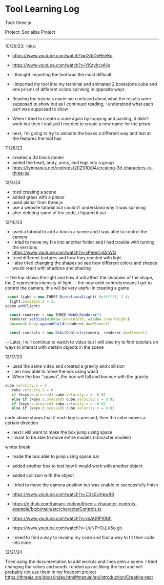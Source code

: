 # Tool Learning Log

Tool: three.js

Project: Socialize Project

---

10/29/23:
links:
* https://www.youtube.com/watch?v=t3lbOyH5eKo
* https://www.youtube.com/watch?v=YKzyhcyAijo

* I thought importing the tool was the most difficult
* I imported my tool into my terminal and animated 2 boxes(one cube and one prism) of different colors spinning in opposite ways
* Reading the tutorials made me confused about what the results were supposed to show but as I continued reading, I understood what each part was supposed to show
* When I tried to create a cube again by copying and pasting, it didn't work but then I realized I needed to create a new name for the prism
* next, I'm going to try to animate the boxes a different way and test all the features the tool has

11/26/23
* created a 3d block model
* added the head, body, arms, and legs into a group
* https://tympanus.net/codrops/2021/10/04/creating-3d-characters-in-three-js/

12/3/23

* tried creating a scene
* added grass with a planar
* used planar from three.js
* use a website tutorial but couldn't understand why it was spinning
* after deleting some of the code, i figured it out

12/10/23

* used a tutorial to add a box in a scene and I was able to control the camera
* I tried to move my file into another folder and I had trouble with turning the versions
* https://www.youtube.com/watch?v=sPereCgQnWQ
* tried different textures and how they reacted with light
* I also tried changing the shapes so see how different colors and shapes would react with shadows and shading

-- the top shows the light and how it will affect the shadows of the shape, the 2 represents intensity of light
-- the new orbit controls means I get to control the camera, this will be very useful in creating a game
```js
 const light = new THREE.DirectionalLight( 0xffffff, 2 );
  light.position.z = 3;
scene.add(light)

  const renderer = new THREE.WebGLRenderer()
  renderer.setSize(window.innerWidth, window.innerHeight)
  document.body.appendChild(renderer.domElement)

  const controls = new OrbitControls(camera, renderer.domElement)
  ```

  -- Later, I will continue to watch to video but I will also try to find tutorials on ways to interact with certain objects in the scene

12/17/23

 * used the same video and created a gravity and collision
 * I am now able to move the box using wasd
 * When the box "spawn", the box will fall and bounce with the gravity
 ```js
 cube.velocity.x = 0
    cube.velocity.z = 0
    if (keys.w.pressed) cube.velocity.z = -0.02
    else if (keys.s.pressed) cube.velocity.z = 0.02
    if (keys.a.pressed) cube.velocity.x = -0.02
    else if (keys.d.pressed) cube.velocity.x = 0.02
 ```
 code above shows that if each key is pressed, then the cube moves a certain direction
 * next I will want to make the box jump using space
 * I want to be able to move entire models (character models)

 winter break

 * made the box able to jump using space bar
 * added another box to test how it would work with another object
 * added collision with the object
 * I tried to move the camera position but was unable to successfully finish
 * https://www.youtube.com/watch?v=C3s0UHpwlf8
 * https://github.com/tamani-coding/threejs-character-controls-example/blob/main/src/characterControls.ts
 * https://www.youtube.com/watch?v=vsAURPIOBfI
 * https://www.youtube.com/watch?v=UuNPHOJ_V5o git

 * I need to find a way to revamp my code and find a way to fit their code into mine

 12/21/24

 Tried using the documentation to add workds and lines onto a scene.
 I tried changing the colors and words
 I ended up not liking the text and will probably not use them in my freedom project
 https://threejs.org/docs/index.html#manual/en/introduction/Creating-text

<!--
* Links you used today (websites, videos, etc)
* Things you tried, progress you made, etc
* Challenges, a-ha moments, etc
* Questions you still have
* What you're going to try next
-->
